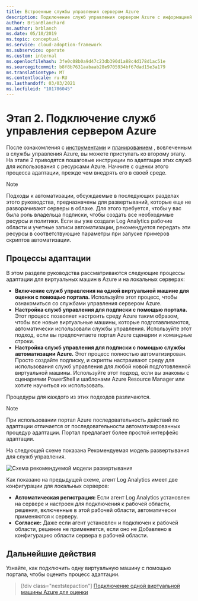 ```yaml
---
title: Встроенные службы управления сервером Azure
description: Подключение служб управления сервером Azure с информацией для виртуальных машин в Azure и локальных серверах.
author: BrianBlanchard
ms.author: brblanch
ms.date: 05/10/2019
ms.topic: conceptual
ms.service: cloud-adoption-framework
ms.subservice: operate
ms.custom: internal
ms.openlocfilehash: 3fe0c08b0a9d47c23db390d1a88c4d178d1ac51e
ms.sourcegitcommit: b8f8b7631aabaab28e9705934bf67dad15e3a179
ms.translationtype: MT
ms.contentlocale: ru-RU
ms.lasthandoff: 03/03/2021
ms.locfileid: "101786045"
---
```

# <a name="phase-2-onboarding-azure-server-management-services"></a>Этап 2. Подключение служб управления сервером Azure

После ознакомления с [инструментами](./tools-services.md) и [планированием](./prerequisites.md) , вовлеченным в службы управления Azure, вы можете приступать ко второму этапу. На этапе 2 приводятся пошаговые инструкции по адаптации этих служб для использования с ресурсами Azure. Начните с оценки этого процесса адаптации, прежде чем внедрять его в своей среде.

> [!NOTE]
> Подходы к автоматизации, обсуждаемые в последующих разделах этого руководства, предназначены для развертываний, которые еще не разворачивают серверы в облаке. Для этого требуется, чтобы у вас была роль владельца подписки, чтобы создать все необходимые ресурсы и политики. Если вы уже создали Log Analytics рабочие области и учетные записи автоматизации, рекомендуется передать эти ресурсы в соответствующие параметры при запуске примеров скриптов автоматизации.

## <a name="onboarding-processes"></a>Процессы адаптации

В этом разделе руководства рассматриваются следующие процессы адаптации для виртуальных машин в Azure и на локальных серверах:

- **Включение служб управления на одной виртуальной машине для оценки с помощью портала.** Используйте этот процесс, чтобы ознакомиться со службами управления сервером Azure.
- **Настройка служб управления для подписки с помощью портала.** Этот процесс позволяет настроить среду Azure таким образом, чтобы все новые виртуальные машины, которые подготавливаются, автоматически использовали службы управления. Используйте этот подход, если вы предпочитаете портал Azure сценарии и командные строки.
- **Настройка служб управления для подписки с помощью службы автоматизации Azure.** Этот процесс полностью автоматизирован. Просто создайте подписку, и скрипты настраивают среду для использования служб управления для любой новой подготовленной виртуальной машины. Используйте этот подход, если вы знакомы с сценариями PowerShell и шаблонами Azure Resource Manager или хотите научиться их использовать.

Процедуры для каждого из этих подходов различаются.

> [!NOTE]
> При использовании портал Azure последовательность действий по адаптации отличается от последовательности автоматизированных процедур адаптации. Портал предлагает более простой интерфейс адаптации.

На следующей схеме показана Рекомендуемая модель развертывания для служб управления.

![Схема рекомендуемой модели развертывания](./media/recommended-deployment.png)

Как показано на предыдущей схеме, агент Log Analytics имеет две конфигурации для локальных серверов:

- **Автоматическая регистрация:** Если агент Log Analytics установлен на сервере и настроен для подключения к рабочей области, решения, включенные в этой рабочей области, автоматически применяются к серверу.
- **Согласие:** Даже если агент установлен и подключен к рабочей области, решение не применяется, если оно не Добавлено в конфигурацию области сервера в рабочей области.

## <a name="next-steps"></a>Дальнейшие действия

Узнайте, как подключить одну виртуальную машину с помощью портала, чтобы оценить процесс адаптации.

> [!div class="nextstepaction"]
> [Подключение одной виртуальной машины Azure для оценки](./onboard-single-vm.md)
